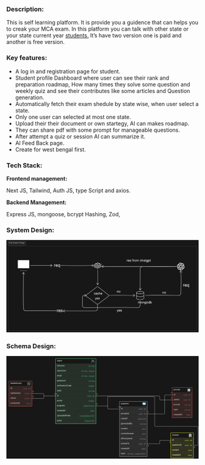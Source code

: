 ### Description:

This is self learning platform. It is provide you a guidence that can helps you to creak your MCA exam. In this platform you can talk with other state or your state current year [students.](http://students.It) It’s have two version one is paid and another is free version.

### Key features:

- A log in and registration page for student.
- Student profile Dashboard where user can see their rank and preparation roadmap, How many times they solve some question and weekly quiz and see their contributes like some articles and Question generation.
- Automatically fetch their exam shedule by state wise, when user select a state.
- Only one user can selected at most one state.
- Upload their their document or own startegy, AI can makes roadmap.
- They can share pdf with some prompt for manageable questions.
- After attempt a quiz or session AI can summarize it.
- AI Feed Back page.
- Create for west bengal first.

### Tech Stack:

**Frontend management:** 

Next JS, Tailwind, Auth JS, type Script and axios.

**Backend Management:**

Express JS, mongoose, bcrypt Hashing, Zod, 

### System Design:

![alt text](image-1.png)

### Schema Design:
![alt text](image.png)
